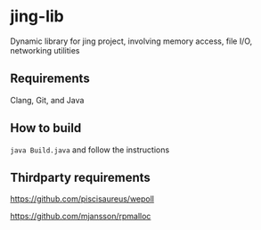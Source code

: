 # jing-lib

Dynamic library for jing project, involving memory access, file I/O, networking utilities

## Requirements

Clang, Git, and Java

## How to build

`java Build.java` and follow the instructions

## Thirdparty requirements

https://github.com/piscisaureus/wepoll

https://github.com/mjansson/rpmalloc
